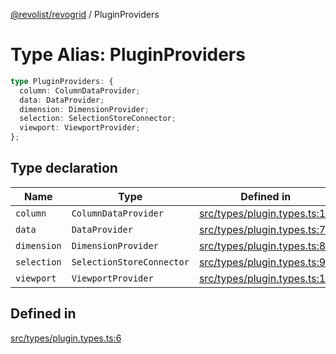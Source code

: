 [@revolist/revogrid](README.md) / PluginProviders

# Type Alias: PluginProviders

```ts
type PluginProviders: {
  column: ColumnDataProvider;
  data: DataProvider;
  dimension: DimensionProvider;
  selection: SelectionStoreConnector;
  viewport: ViewportProvider;
};
```

## Type declaration

| Name | Type | Defined in |
| ------ | ------ | ------ |
| `column` | `ColumnDataProvider` | [src/types/plugin.types.ts:10](https://github.com/revolist/revogrid/blob/41a50f3812b438de1179c5db15e284c71422e9de/src/types/plugin.types.ts#L10) |
| `data` | `DataProvider` | [src/types/plugin.types.ts:7](https://github.com/revolist/revogrid/blob/41a50f3812b438de1179c5db15e284c71422e9de/src/types/plugin.types.ts#L7) |
| `dimension` | `DimensionProvider` | [src/types/plugin.types.ts:8](https://github.com/revolist/revogrid/blob/41a50f3812b438de1179c5db15e284c71422e9de/src/types/plugin.types.ts#L8) |
| `selection` | `SelectionStoreConnector` | [src/types/plugin.types.ts:9](https://github.com/revolist/revogrid/blob/41a50f3812b438de1179c5db15e284c71422e9de/src/types/plugin.types.ts#L9) |
| `viewport` | `ViewportProvider` | [src/types/plugin.types.ts:11](https://github.com/revolist/revogrid/blob/41a50f3812b438de1179c5db15e284c71422e9de/src/types/plugin.types.ts#L11) |

## Defined in

[src/types/plugin.types.ts:6](https://github.com/revolist/revogrid/blob/41a50f3812b438de1179c5db15e284c71422e9de/src/types/plugin.types.ts#L6)
